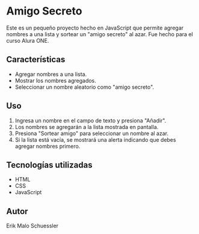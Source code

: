 # Amigo Secreto

Este es un pequeño proyecto hecho en JavaScript que permite agregar nombres a una lista y sortear un "amigo secreto" al azar. Fue hecho para el curso Alura ONE.

## Características
- Agregar nombres a una lista.
- Mostrar los nombres agregados.
- Seleccionar un nombre aleatorio como "amigo secreto".

## Uso
1. Ingresa un nombre en el campo de texto y presiona "Añadir".
2. Los nombres se agregarán a la lista mostrada en pantalla.
3. Presiona "Sortear amigo" para seleccionar un nombre al azar.
4. Si la lista está vacía, se mostrará una alerta indicando que debes agregar nombres primero.

## Tecnologías utilizadas
- HTML
- CSS
- JavaScript

## Autor
Erik Malo Schuessler

